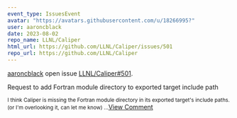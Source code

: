 ```yaml
---
event_type: IssuesEvent
avatar: "https://avatars.githubusercontent.com/u/18266995?"
user: aaroncblack
date: 2023-08-02
repo_name: LLNL/Caliper
html_url: https://github.com/LLNL/Caliper/issues/501
repo_url: https://github.com/LLNL/Caliper
---
```


<a href='https://github.com/aaroncblack' target='_blank'>aaroncblack</a> open issue <a href='https://github.com/LLNL/Caliper/issues/501' target='_blank'>LLNL/Caliper#501</a>.

<p>Request to add Fortran module directory to exported target include path</p><small>I think Caliper is missing the Fortran module directory in its exported target's include paths.  (or I'm overlooking it, can let me know)...</small><a href='https://github.com/LLNL/Caliper/issues/501' target='_blank'>View Comment</a>